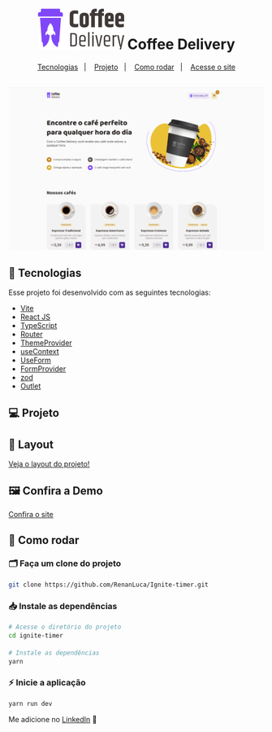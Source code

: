 <h1 align="center">
 <img src="/public/assets/Logo.svg" />
Coffee Delivery
</h1>
<p align="center">
  <a href="#-tecnologias">Tecnologias</a>&nbsp;&nbsp;&nbsp;|&nbsp;&nbsp;&nbsp;
  <a href="#-projeto">Projeto</a>&nbsp;&nbsp;&nbsp;|&nbsp;&nbsp;&nbsp;
  <a href="#-como-rodar">Como rodar</a>&nbsp;&nbsp;&nbsp;|&nbsp;&nbsp;&nbsp;
  <a href="https://to-do-list-delta-ashy.vercel.app" target="_blank">Acesse o site</a>
</p>

<br>

<img src="/public/assets/preview.png">



## 🚀 Tecnologias

Esse projeto foi desenvolvido com as seguintes tecnologias:

- [Vite](https://vitejs.dev/)
- [React JS](https://pt-br.reactjs.org/)
- [TypeScript](https://www.typescriptlang.org/)
- [Router](https://reactrouter.com/en/main)
- [ThemeProvider](https://luby.com.br/desenvolvimento/software/theme-provider-com-styled-components/)
- [useContext](https://react.dev/reference/react/useContext)
- [UseForm](https://react-hook-form.com/docs/useform)
- [FormProvider](https://www.react-hook-form.com/api/formprovider/)
- [zod](https://zod.dev)
- [Outlet](https://reactrouter.com/en/main/components/outlet)

## 💻 Projeto



## 🧱 Layout
<p> <a href="https://www.figma.com/file/Gf4GYGk4TOo7VdRPKHkaBu/Coffee-Delivery-•-Desafio-React-(Copy)?type=design&node-id=2-12&mode=design&t=2IBBhzseoMGOIiUp-0" target="_blank"> Veja o layout do projeto! </a> </p>

##  🖼 Confira a Demo

<p> <a href="https://ignite-timer-gules-three.vercel.app" target="_blank"> Confira o site </a> </p>

## 🔧 Como rodar

### 🗂 Faça um clone do projeto

```bash
git clone https://github.com/RenanLuca/Ignite-timer.git
```

### 📥 Instale as dependências
```bash
# Acesse o diretório do projeto
cd ignite-timer

# Instale as dependências
yarn 
```

### ⚡ Inicie a aplicação
```bash
yarn run dev
```

Me adicione no [LinkedIn](https://www.linkedin.com/in/renanLuca/) :wave:

